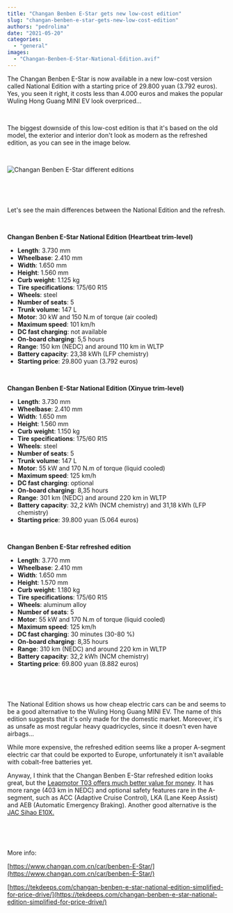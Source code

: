 ```yaml
---
title: "Changan Benben E-Star gets new low-cost edition"
slug: "changan-benben-e-star-gets-new-low-cost-edition"
authors: "pedrolima"
date: "2021-05-20"
categories: 
  - "general"
images: 
  - "Changan-Benben-E-Star-National-Edition.avif"
---
```


The Changan Benben E-Star is now available in a new low-cost version called National Edition with a starting price of 29.800 yuan (3.792 euros). Yes, you seen it right, it costs less than 4.000 euros and makes the popular Wuling Hong Guang MINI EV look overpriced...

 

The biggest downside of this low-cost edition is that it's based on the old model, the exterior and interior don't look as modern as the refreshed edition, as you can see in the image below.

 

![Changan Benben E-Star different editions](images/Changan-Benben-E-Star-different-editions.avif)

 

 

Let's see the main differences between the National Edition and the refresh.

 

**Changan Benben E-Star National Edition (Heartbeat trim-level)**

- **Length**: 3.730 mm
- **Wheelbase**: 2.410 mm
- **Width**: 1.650 mm
- **Height**: 1.560 mm
- **Curb weight**: 1.125 kg
- **Tire specifications**: 175/60 R15
- **Wheels**: steel
- **Number of seats**: 5
- **Trunk volume**: 147 L
- **Motor**: 30 kW and 150 N.m of torque (air cooled)
- **Maximum speed**: 101 km/h
- **DC fast charging**: not available
- **On-board charging**: 5,5 hours
- **Range**: 150 km (NEDC) and around 110 km in WLTP
- **Battery capacity**: 23,38 kWh (LFP chemistry)
- **Starting price**: 29.800 yuan (3.792 euros)

 

**Changan Benben E-Star National Edition (Xinyue trim-level)**

- **Length**: 3.730 mm
- **Wheelbase**: 2.410 mm
- **Width**: 1.650 mm
- **Height**: 1.560 mm
- **Curb weight**: 1.150 kg
- **Tire specifications**: 175/60 R15
- **Wheels**: steel
- **Number of seats**: 5
- **Trunk volume**: 147 L
- **Motor**: 55 kW and 170 N.m of torque (liquid cooled)
- **Maximum speed**: 125 km/h
- **DC fast charging**: optional
- **On-board charging**: 8,35 hours
- **Range**: 301 km (NEDC) and around 220 km in WLTP
- **Battery capacity**: 32,2 kWh (NCM chemistry) and 31,18 kWh (LFP chemistry)
- **Starting price**: 39.800 yuan (5.064 euros)

 

**Changan Benben E-Star refreshed edition**

- **Length**: 3.770 mm
- **Wheelbase**: 2.410 mm
- **Width**: 1.650 mm
- **Height**: 1.570 mm
- **Curb weight**: 1.180 kg
- **Tire specifications**: 175/60 R15
- **Wheels**: aluminum alloy
- **Number of seats**: 5
- **Motor**: 55 kW and 170 N.m of torque (liquid cooled)
- **Maximum speed**: 125 km/h
- **DC fast charging**: 30 minutes (30-80 %)
- **On-board charging**: 8,35 hours
- **Range**: 310 km (NEDC) and around 220 km in WLTP
- **Battery capacity**: 32,2 kWh (NCM chemistry)
- **Starting price**: 69.800 yuan (8.882 euros)

 

 

The National Edition shows us how cheap electric cars can be and seems to be a good alternative to the Wuling Hong Guang MINI EV. The name of this edition suggests that it's only made for the domestic market. Moreover, it's as unsafe as most regular heavy quadricycles, since it doesn't even have airbags...

While more expensive, the refreshed edition seems like a proper A-segment electric car that could be exported to Europe, unfortunately it isn't available with cobalt-free batteries yet.

Anyway, I think that the Changan Benben E-Star refreshed edition looks great, but the [Leapmotor T03 offers much better value for money](/2021/05/14/leapmotor-t03-gets-cheaper-with-lfp-battery/). It has more range (403 km in NEDC) and optional safety features rare in the A-segment, such as ACC (Adaptive Cruise Control), LKA (Lane Keep Assist) and AEB (Automatic Emergency Braking). Another good alternative is the [JAC Sihao E10X.](/2020/11/30/jac-sihao-e10x-unveiled-with-cobalt-free-lfp-battery/)

 

 

More info:

[https://www.changan.com.cn/car/benben-E-Star/](https://www.changan.com.cn/car/benben-E-Star/)

[https://tekdeeps.com/changan-benben-e-star-national-edition-simplified-for-price-drive/](https://tekdeeps.com/changan-benben-e-star-national-edition-simplified-for-price-drive/)
